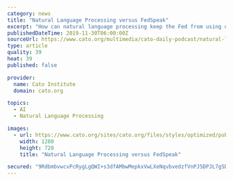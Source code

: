 ```yaml
---
category: news
title: "Natural Language Processing versus FedSpeak"
excerpt: "How can natural language processing keep the Fed from using obfuscating language? Charles Calomiris comments You can support the Cato Daily Podcast and the Cato Institute by becoming a Podcast Sponsor."
publishedDateTime: 2019-11-30T06:00:00Z
sourceUrl: https://www.cato.org/multimedia/cato-daily-podcast/natural-language-processing-versus-fedspeak
type: article
quality: 39
heat: 39
published: false

provider:
  name: Cato Institute
  domain: cato.org

topics:
  - AI
  - Natural Language Processing

images:
  - url: https://www.cato.org/sites/cato.org/files/styles/optimized/public/multimedia/podcast/base_daily_podcast2.jpg?itok=jO_n16Uo
    width: 1280
    height: 720
    title: "Natural Language Processing versus FedSpeak"

secured: "9RdbmbvwcvPcRygLgQWI+s3dfAMbwMepkxVwLXeNqvbvedzfVnPJ5DPJL7g5DaKTAg+J3wYwzMZJHUJA7gEY9oeAFlBGkwlv+MmLq2/ZtYLUUbjPVTNSZUfglPsBD6e2u+DXEv1VCTfYGubFLP0EqMWkWkRwgHVAiyk1oQoSfeEObM/Xmug5h9Bf9dhr6enwQzNGzpDdLVCp5W7gtXVp/TQgnmsydPVHQPU3eluj4SmR98t0dz3GIuASiZMv1/fQcHtyIYmWj/aD7IVN53J0qA==;YvZlNN3tbv3z7yR01Xubtw=="
---
```


